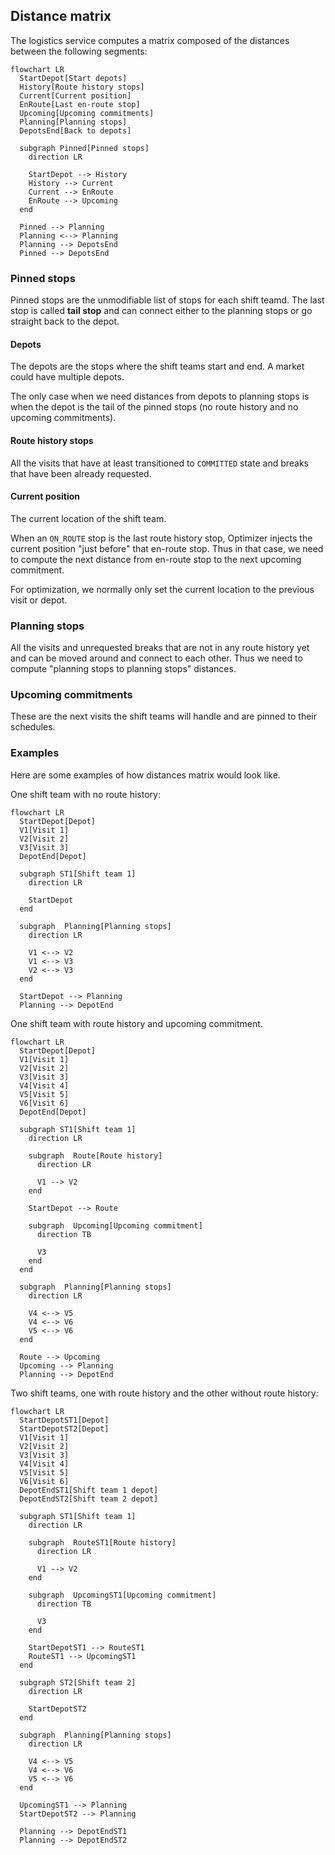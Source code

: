 ## Distance matrix

The logistics service computes a matrix composed of the distances between the following
segments:

```mermaid
flowchart LR
  StartDepot[Start depots]
  History[Route history stops]
  Current[Current position]
  EnRoute[Last en-route stop]
  Upcoming[Upcoming commitments]
  Planning[Planning stops]
  DepotsEnd[Back to depots]

  subgraph Pinned[Pinned stops]
    direction LR

    StartDepot --> History
    History --> Current
    Current --> EnRoute
    EnRoute --> Upcoming
  end

  Pinned --> Planning
  Planning <--> Planning
  Planning --> DepotsEnd
  Pinned --> DepotsEnd
```

### Pinned stops

Pinned stops are the unmodifiable list of stops for each shift teamd. The last stop is called **tail stop** and can connect either to the planning stops or go straight back to the depot.

#### Depots

The depots are the stops where the shift teams start and end. A market could have multiple depots.

The only case when we need distances from depots to planning stops is when the depot is the tail of the pinned stops (no route history and no upcoming commitments).

#### Route history stops

All the visits that have at least transitioned to `COMMITTED` state and breaks that have been already requested.

#### Current position

The current location of the shift team.

When an `ON_ROUTE` stop is the last route history stop, Optimizer
injects the current position "just before" that en-route stop.
Thus in that case, we need to compute the next distance from en-route stop to the next upcoming commitment.

For optimization, we normally only set the current location to the previous visit or depot.

### Planning stops

All the visits and unrequested breaks that are not in any route history yet and can be moved around and connect to each other. Thus we need to compute "planning stops to planning stops" distances.

### Upcoming commitments

These are the next visits the shift teams will handle and are pinned to their schedules.

### Examples

Here are some examples of how distances matrix would look like.

One shift team with no route history:

```mermaid
flowchart LR
  StartDepot[Depot]
  V1[Visit 1]
  V2[Visit 2]
  V3[Visit 3]
  DepotEnd[Depot]

  subgraph ST1[Shift team 1]
    direction LR

    StartDepot
  end

  subgraph  Planning[Planning stops]
    direction LR

    V1 <--> V2
    V1 <--> V3
    V2 <--> V3
  end

  StartDepot --> Planning
  Planning --> DepotEnd
```

One shift team with route history and upcoming commitment.

```mermaid
flowchart LR
  StartDepot[Depot]
  V1[Visit 1]
  V2[Visit 2]
  V3[Visit 3]
  V4[Visit 4]
  V5[Visit 5]
  V6[Visit 6]
  DepotEnd[Depot]

  subgraph ST1[Shift team 1]
    direction LR

    subgraph  Route[Route history]
      direction LR

      V1 --> V2
    end

    StartDepot --> Route

    subgraph  Upcoming[Upcoming commitment]
      direction TB

      V3
    end
  end

  subgraph  Planning[Planning stops]
    direction LR

    V4 <--> V5
    V4 <--> V6
    V5 <--> V6
  end

  Route --> Upcoming
  Upcoming --> Planning
  Planning --> DepotEnd
```

Two shift teams, one with route history and the other without route history:

```mermaid
flowchart LR
  StartDepotST1[Depot]
  StartDepotST2[Depot]
  V1[Visit 1]
  V2[Visit 2]
  V3[Visit 3]
  V4[Visit 4]
  V5[Visit 5]
  V6[Visit 6]
  DepotEndST1[Shift team 1 depot]
  DepotEndST2[Shift team 2 depot]

  subgraph ST1[Shift team 1]
    direction LR

    subgraph  RouteST1[Route history]
      direction LR

      V1 --> V2
    end

    subgraph  UpcomingST1[Upcoming commitment]
      direction TB

      V3
    end

    StartDepotST1 --> RouteST1
    RouteST1 --> UpcomingST1
  end

  subgraph ST2[Shift team 2]
    direction LR

    StartDepotST2
  end

  subgraph  Planning[Planning stops]
    direction LR

    V4 <--> V5
    V4 <--> V6
    V5 <--> V6
  end

  UpcomingST1 --> Planning
  StartDepotST2 --> Planning

  Planning --> DepotEndST1
  Planning --> DepotEndST2
```
